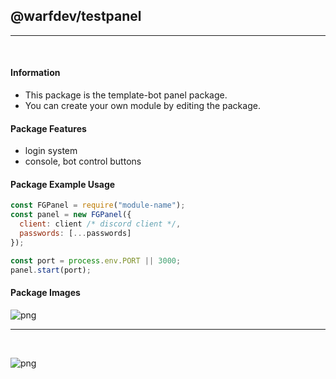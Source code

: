 ## @warfdev/testpanel
---

</br>

#### Information
- This package is the template-bot panel package.
- You can create your own module by editing the package.

#### Package Features
- login system
- console, bot control buttons


#### Package Example Usage
```javascript
const FGPanel = require("module-name");
const panel = new FGPanel({
  client: client /* discord client */,
  passwords: [...passwords]
});

const port = process.env.PORT || 3000;
panel.start(port);
```

#### Package Images
![png](https://media.discordapp.net/attachments/1196086889460006942/1196086924012699811/Screenshot_20240114_143309_Acode.jpg?ex=65b659c0&is=65a3e4c0&hm=edaeea539942190a4a0fc85de7020efeca1badafa5265a33237f6f8eff661a6a&)

---

</br>

![png](https://media.discordapp.net/attachments/1196086889460006942/1196086923752648764/Screenshot_20240114_163445_Acode.jpg?ex=65b659c0&is=65a3e4c0&hm=d58eb5aeae397cbea070caeceea672aa167cf43597e646ae2feef68e13b0e4d1&)
